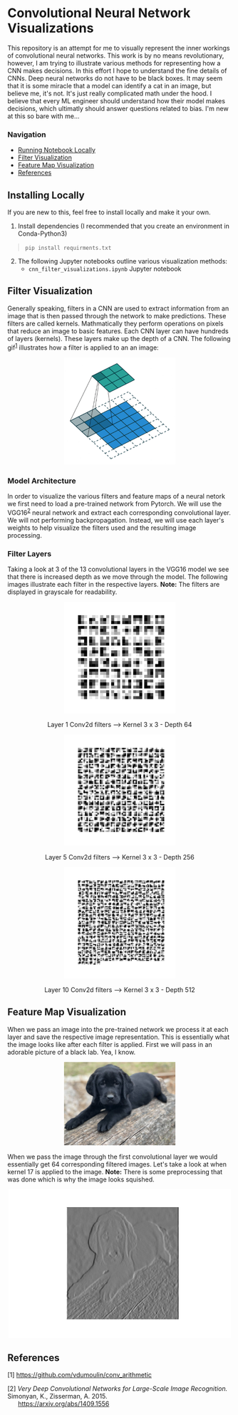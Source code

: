 # Convolutional Neural Network Visualizations 

This repository is an attempt for me to visually represent the inner workings of convolutional neural networks. This work is by no means revolutionary, however, I am trying to illustrate various methods for representing how a CNN makes decisions. In this effort I hope to understand the fine details of CNNs. Deep neural networks do not have to be black boxes. It may seem that it is some miracle that a model can identify a cat in an image, but believe me, it's not. It's just really complicated math under the hood. I believe that every ML engineer should understand how their model makes decisions, which ultimatly should answer questions related to bias. I'm new at this so bare with me...

### Navigation
* [Running Notebook Locally](#installing_locally)
* [Filter Visualization](#filter_vis)
* [Feature Map Visualization](#feature_map_vis)
* [References](#referances)

<a id='installing_locally'></a>
## Installing Locally
If you are new to this, feel free to install locally and make it your own.
1. Install dependencies (I recommended that you create an environment in Conda-Python3)  
>`pip install requirments.txt`
2. The following Jupyter notebooks outline various visualization methods:
    * `cnn_filter_visualizations.ipynb` Jupyter notebook 

<a id='filter_vis'></a>
## Filter Visualization

Generally speaking, filters in a CNN are used to extract information from an image that is then passed through the network to make predictions. These filters are called kernels. Mathmatically they perform operations on pixels that reduce an image to basic features. Each CNN layer can have hundreds of layers (kernels). These layers make up the depth of a CNN. The following gif<sup>[1](#1)</sup> illustrates how a filter is applied to an an image:

<p align="center">
<img width="250" src = "images/padding_strides.gif">
</p>

### Model Architecture

In order to visualize the various filters and feature maps of a neural netork we first need to load a pre-trained network from Pytorch. We will use the VGG16<sup>[2](#1)</sup> neural network and extract each corresponding convolutional layer. We will not performing backpropagation. Instead, we will use each layer's weights to help visualize the filters used and the resulting image processing.

### Filter Layers

Taking a look at 3 of the 13 convolutional layers in the VGG16 model we see that there is increased depth as we move through the model. The following images illustrate each filter in the respective layers. **Note:** The filters are displayed in grayscale for readability.

<p align="center">
<img width="250" src = "images/conv_layer_1_filter.jpg">
</p>
<p align="center">
<td align="left"> Layer 1 Conv2d filters --> Kernel 3 x 3 - Depth 64</td>
</p>

<p align="center">
<img width="250" src = "images/conv_layer_5_filter.jpg">
</p>
<p align="center">
<td align="left"> Layer 5 Conv2d filters --> Kernel 3 x 3 - Depth 256</td>
</p>

<p align="center">
<img width="250" src = "images/conv_layer_10_filter.jpg">
</p>
<p align="center">
<td align="left"> Layer 10 Conv2d filters --> Kernel 3 x 3 - Depth 512</td>
</p

<a id='feature_map_vis'></a>
## Feature Map Visualization

When we pass an image into the pre-trained network we process it at each layer and save the respective image representation. This is essentially what the image looks like after each filter is applied. First we will pass in an adorable picture of a black lab. Yea, I know. 

<p align="center">
<img width="250" src = "images/Labrador_retriever_01.jpg">
</p>

When we pass the image through the first convolutional layer we would essentially get 64 corresponding filtered images. Let's take a look at when kernel 17 is applied to the image. **Note:** There is some preprocessing that was done which is why the image looks squished. 

<p align="center">
<img width="500" src = "images/lab_layer_1.jpg">
</p>

<a id='references'></a>
## References
[1]<a id='1'></a> https://github.com/vdumoulin/conv_arithmetic  

[2]<a id='2'></a> *Very Deep Convolutional Networks for Large-Scale Image Recognition.* Simonyan, K.,
Zisserman, A. 2015.  
&nbsp;&nbsp;&nbsp;&nbsp;&nbsp;&nbsp;https://arxiv.org/abs/1409.1556
